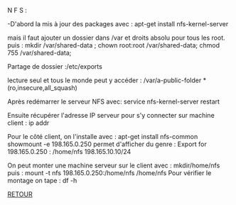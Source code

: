 N F S :

-D'abord la mis à jour des packages avec : apt-get install nfs-kernel-server 

mais il faut ajouter un dossier dans /var et droits absolu pour tous les root.
puis : mkdir /var/shared-data ;
chown root:root /var/shared-data;
chmod 755 /var/shared-data;

Partage de dossier :/etc/exports 

lecture seul et tous le monde peut y accéder :
 /var/a-public-folder *(ro,insecure,all_squash)
 
Après redémarrer le serveur NFS avec:
service nfs-kernel-server restart

Ensuite récupérer l'adresse IP serveur pour s'y connecter sur machine client : ip addr

Pour le côté client, on l'installe avec : apt-get install nfs-common
showmount -e 198.165.0.250 permet d'afficher du genre : Export for 198.165.0.250 : /home/nfs 198.165.10.10/24

On peut monter une machine serveur sur le client avec : mkdir/home/nfs
puis : mount -t nfs 198.165.0.250:/home/nfs /home/nfs
Pour vérifier le montage on tape : df -h 

<a href = 'https://github.com/KennyRandria/SYS/'>RETOUR</a>
